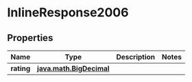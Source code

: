 
# InlineResponse2006

## Properties
Name | Type | Description | Notes
------------ | ------------- | ------------- | -------------
**rating** | [**java.math.BigDecimal**](java.math.BigDecimal.md) |  | 



